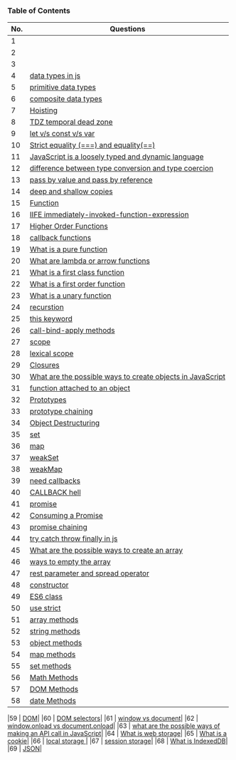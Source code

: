 
### Table of Contents

| No. | Questions |
|---- | ---------
|1  | [](#what-are-the-possible-ways-to-create-objects-in-javascript) |
|2  | [](#what-is-a-prototype-chain)|
|3  | [](#what-is-the-difference-between-call-apply-and-bind)|
|4  | [data types in js](#what-is-json-and-its-common-operations)|
|5  | [primitive data types](#what-is-the-purpose-of-the-array-slice-method)|
|6  | [composite data types](#what-is-the-purpose-of-the-array-splice-method)|
|7  | [Hoisting](#what-is-the-difference-between-slice-and-splice)|
|8  | [TDZ temporal dead zone](#how-do-you-compare-object-and-map)|
|9  | [let v/s const v/s var](#what-is-the-difference-between--and--operators)|
|10 | [Strict equality (===) and equality(==)](#what-are-lambda-or-arrow-functions)|
|11 | [JavaScript is a loosely typed and dynamic language](#what-is-a-first-class-function)|
|12 | [difference between type conversion and type coercion](#what-is-a-first-order-function)|
|13 | [pass by value and pass by reference](#what-is-a-higher-order-function)|
|14 | [deep and shallow copies](#what-is-a-unary-function)|
|15 | [Function](#what-is-the-currying-function)|
|16 | [IIFE immediately-invoked-function-expression](#what-is-a-pure-function)|
|17 | [Higher Order Functions](#what-is-the-purpose-of-the-let-keyword)|
|18 | [callback functions](#what-is-the-difference-between-let-and-var)|
|19 | [What is a pure function](#what-is-the-reason-to-choose-the-name-let-as-a-keyword)|
|20 | [What are lambda or arrow functions](#how-do-you-redeclare-variables-in-switch-block-without-an-error)|
|21 | [What is a first class function](#what-is-the-temporal-dead-zone)|
|22 | [What is a first order function](#what-is-iifeimmediately-invoked-function-expression)|
|23 | [What is a unary function](#how-do-you-decode-or-encode-a-url-in-javascript)|
|24 | [recurstion](#what-is-memoization)|
|25 | [this keyword](#what-is-hoisting)|                  need callbacks
|26 | [call-bind-apply methods](#what-are-classes-in-es6)|
|27 | [scope](#what-are-closures)|
|28 | [lexical scope](#what-are-modules)|
|29 | [Closures](#why-do-you-need-modules)|
|30 | [What are the possible ways to create objects in JavaScript](#what-is-scope-in-javascript)|
|31 | [function attached to an object](#what-is-a-service-worker)|
|32 | [Prototypes](#how-do-you-manipulate-dom-using-a-service-worker)|
|33 | [prototype chaining](#how-do-you-reuse-information-across-service-worker-restarts)|
|34 | [Object Destructuring](#what-is-indexeddb)|
|35 | [set](#what-is-web-storage)|
|36 | [map](#what-is-a-post-message)|
|37 | [weakSet](#what-is-a-cookie)|
|38 | [weakMap](#why-do-you-need-a-cookie)|
|39 | [need callbacks](#what-are-the-options-in-a-cookie)|
|40 | [CALLBACK hell](#how-do-you-delete-a-cookie)|
|41 | [promise](#What-are-the-differences-between-cookie-local-storage-and-session-storage)|
|42 | [Consuming a Promise](#what-is-the-main-difference-between-localstorage-and-sessionstorage)|
|43 | [promise chaining](#how-do-you-access-web-storage)|
|44 | [try catch throw finally in js](#what-are-the-methods-available-on-session-storage)|
|45 | [What are the possible ways to create an array](#what-is-a-storage-event-and-its-event-handler)|
|46 | [ways to empty the array](#why-do-you-need-web-storage)|
|47 | [rest parameter and spread operator](#how-do-you-check-web-storage-browser-support)|
|48 | [constructor](#how-do-you-check-web-workers-browser-support)|
|49 | [ES6 class](#give-an-example-of-web-worker)|
|50 | [use strict](#what-are-the-restrictions-of-web-workers-on-dom)|
|51 | [array methods](#what-is-a-promise)|
|52 | [string methods](#why-do-you-need-a-promise)|
|53 | [object methods](#what-are-the-three-states-of-promise)|
|54 | [map methods](#what-is-a-callback-function)|
|55 | [set methods](#why-do-we-need-callbacks)|
|56 | [Math Methods](#what-is-a-callback-hell)|
|57 | [DOM Methods](#what-is-server-sent-events)|
|58 | [date Methods](#how-do-you-receive-server-sent-event-notifications)|

|59 | [DOM](#how-do-you-check-browser-support-for-server-sent-events)|
|60 | [DOM selectors](#what-are-the-events-available-for-server-sent-events)|
|61 | [window vs document](#what-are-the-main-rules-of-promise)|
|62 | [window.onload vs document.onload](#what-is-callback-in-callback)|
|63 | [what are the possible ways of making an API call in JavaScript](#what-is-promise-chaining)|
|64 | [What is web storage](#what-is-promise.all)|
|65 | [What is a cookie](#what-is-the-purpose-of-race-method-in-promise)|
|66 | [local storage ](#what-is-a-strict-mode-in-javascript)|
|67 | [session storage](#why-do-you-need-strict-mode)|
|68 | [What is IndexedDB](#how-do-you-declare-strict-mode)|
|69 | [JSON](#what-is-the-purpose-of-double-exclamation)|
